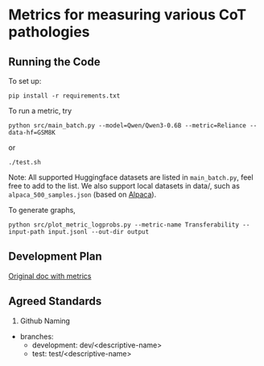 # Metrics for measuring various CoT pathologies

## Running the Code

To set up:
```
pip install -r requirements.txt
```

To run a metric, try
```
python src/main_batch.py --model=Qwen/Qwen3-0.6B --metric=Reliance --data-hf=GSM8K
```
or
```
./test.sh
```
Note: All supported Huggingface datasets are listed in `main_batch.py`, feel free to add to the list.
We also support local datasets in data/, such as `alpaca_500_samples.json` (based on [Alpaca](https://huggingface.co/datasets/tatsu-lab/alpaca)).

To generate graphs,
```
python src/plot_metric_logprobs.py --metric-name Transferability --input-path input.jsonl --out-dir output
```

## Development Plan

[Original doc with metrics](https://docs.google.com/document/d/1Rq4RKIfvc5bmaMZdQdArYeOD_FJGEWIGpJoT7WWhWLQ/edit?tab=t.0#heading=h.yqxekdi0hdfm)

## Agreed Standards

1.  Github Naming
- branches:
    - development: dev/\<descriptive-name>
    - test: test/\<descriptive-name>

